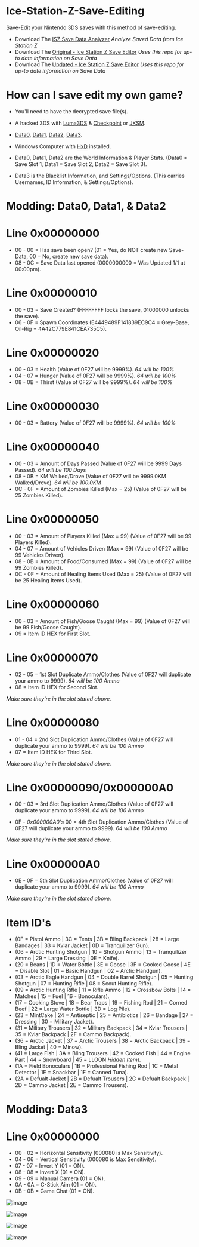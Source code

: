 # Ice-Station-Z-Save-Editing
Save-Edit your Nintendo 3DS saves with this method of save-editing.

- Download The [ISZ Save Data Analyzer](https://github.com/Cracko298/Ice-Station-Z-Save-Editing/blob/main/ISZ-Save-Data-Analyzer.zip?raw=true) *Analyze Saved Data from Ice Station Z*
- Download The [Original - Ice Station Z Save Editor](https://github.com/TheRealYunix/Ice-Station-Z-Save-Editor) *Uses this repo for up-to date information on Save Data*
- Download The [Updated - Ice Station Z Save Editor](https://github.com/Cracko298/Ice-Station-Z-Save-Editor) *Uses this repo for up-to date information on Save Data*

# How can I save edit my own game?

- You'll need to have the decrypted save file(s).

- A hacked 3DS with [Luma3DS](https://github.com/Nanquitas/Luma3DS/releases/tag/v10.2.1) & [Checkpoint](https://github.com/FlagBrew/Checkpoint/releases) or [JKSM](https://github.com/J-D-K/JKSM/releases/tag/05.08.2020).

- [Data0](https://github.com/Cracko298/Ice-Station-Z-Save-Editing/blob/main/Data0?raw=true), [Data1](https://github.com/Cracko298/Ice-Station-Z-Save-Editing/blob/main/Data1?raw=true), [Data2](https://github.com/Cracko298/Ice-Station-Z-Save-Editing/blob/main/Data2?raw=true), [Data3](https://github.com/Cracko298/Ice-Station-Z-Save-Editing/blob/main/Data3?raw=true).

- Windows Computer with [HxD](https://mh-nexus.de/en/downloads.php?product=HxD20) installed.

- Data0, Data1, Data2 are the World Information & Player Stats. (Data0 = Save Slot 1, Data1 = Save Slot 2, Data2 = Save Slot 3).

- Data3 is the Blacklist Information, and Settings/Options. (This carries Usernames, ID Information, & Settings/Options).

# Modding: Data0, Data1, & Data2

# Line 0x00000000

- 00 - 00 = Has save been open? (01 = Yes, do NOT create new Save-Data, 00 = No, create new save data).
- 08 - 0C = Save Data last opened (0000000000 = Was Updated 1/1 at 00:00pm).

# Line 0x00000010

- 00 - 03 = Save Created? (FFFFFFFF locks the save, 01000000 unlocks the save).
- 06 - 0F = Spawn Coordinates (E4449489F141839EC9C4 = Grey-Base, Oil-Rig = 4A42C779E841CEA735C5).

# Line 0x00000020 

- 00 - 03 = Health (Value of 0F27 will be 9999%). *64 will be 100%*
- 04 - 07 = Hunger (Value of 0F27 will be 9999%). *64 will be 100%*
- 08 - 0B = Thirst (Value of 0F27 will be 9999%). *64 will be 100%*

# Line 0x00000030

- 00 - 03 = Battery (Value of 0F27 will be 9999%). *64 will be 100%*

# Line 0x00000040

- 00 - 03 = Amount of Days Passed (Value of 0F27 will be 9999 Days Passed). *64 will be 100 Days*
- 08 - 0B = KM Walked/Drove (Value of 0F27 will be 9999.0KM Walked/Drove). *64 will be 100.0KM*
- 0C - 0F = Amount of Zombies Killed (Max = 25) (Value of 0F27 will be 25 Zombies Killed).

# Line 0x00000050

- 00 - 03 = Amount of Players Killed (Max = 99) (Value of 0F27 will be 99 Players Killed).
- 04 - 07 = Amount of Vehicles Driven (Max = 99) (Value of 0F27 will be 99 Vehicles Driven).
- 08 - 0B = Amount of Food/Consumed (Max = 99) (Value of 0F27 will be 99 Zombies Killed).
- 0C - 0F = Amount of Healing Items Used (Max = 25) (Value of 0F27 will be 25 Healing Items Used).

# Line 0x00000060

- 00 - 03 = Amount of Fish/Goose Caught (Max = 99) (Value of 0F27 will be 99 Fish/Goose Caught).
- 09 = Item ID HEX for First Slot.

# Line 0x00000070

- 02 - 05 = 1st Slot Duplicate Ammo/Clothes (Value of 0F27 will duplicate your ammo to 9999). *64 will be 100 Ammo*
- 08 = Item ID HEX for Second Slot.

*Make sure they're in the slot stated above.*

# Line 0x00000080

- 01 - 04 = 2nd Slot Duplication Ammo/Clothes (Value of 0F27 will duplicate your ammo to 9999). *64 will be 100 Ammo*
- 07 = Item ID HEX for Third Slot.

*Make sure they're in the slot stated above.*

# Line 0x00000090/0x000000A0

- 00 - 03 = 3rd Slot Duplication Ammo/Clothes (Value of 0F27 will duplicate your ammo to 9999). *64 will be 100 Ammo*

- 0F - *0x000000A0's* 00 = 4th Slot Duplication Ammo/Clothes (Value of 0F27 will duplicate your ammo to 9999). *64 will be 100 Ammo*

*Make sure they're in the slot stated above.*

# Line 0x000000A0

- 0E - 0F = 5th Slot Duplication Ammo/Clothes (Value of 0F27 will duplicate your ammo to 9999). *64 will be 100 Ammo*

*Make sure they're in the slot stated above.*

# Item ID's
- (0F = Pistol Ammo | 3C = Tents | 3B = Bling Backpack | 28 = Large Bandages | 33 = Kvlar Jacket | 0D = Tranquilizer Gun).
- (06 = Arctic Hunting Shotgun | 10 = Shotgun Ammo | 13 = Tranquilizer Ammo | 29 = Large Dressing | 0E = Knife).
- (20 = Beans | 1D = Water Bottle  | 3E = Goose | 3F = Cooked Goose | 4E = Disable Slot | 01 = Basic Handgun | 02 = Arctic Handgun).
- (03 = Arctic Eagle Handgun | 04 = Double Barrel Shotgun | 05 = Hunting Shotgun | 07 = Hunting Rifle | 08 = Scout Hunting Rifle).
- (09 = Arctic Hunting Rifle | 11 = Rifle Ammo | 12 =  Crossbow Bolts | 14 = Matches | 15 = Fuel | 16 - Bonoculars).
- (17 = Cooking Stove | 18 = Bear Traps | 19 = Fishing Rod | 21 = Corned Beef | 22 = Large Water Bottle | 3D = Log Pile).
- (23 = MintCake | 24 = Antiseptic | 25 = Antibiotics | 26 = Bandage | 27 = Dressing | 30 = Military Jacket).
- (31 = Military Trousers | 32 = Military Backpack | 34 = Kvlar Trousers | 35 = Kvlar Backpack | 2F = Cammo Backpack).
- (36 = Arctic Jacket | 37 = Arctic Trousers | 38 = Arctic Backpack | 39 = Bling Jacket | 40 = Minow).
- (41 = Large Fish | 3A = Bling Trousers | 42 = Cooked Fish | 44 = Engine Part | 44 = Snowboard | 45 = LLOON *Hidden Item*).
- (1A = Field Bonoculars | 1B = Professional Fishing Rod | 1C = Metal Detector | 1E = Snackbar | 1F = Canned Tuna).
- (2A = Defualt Jacket | 2B = Defualt Trousers | 2C = Defualt Backpack | 2D = Cammo Jacket | 2E = Cammo Trousers).

# Modding: Data3

# Line 0x00000000
- 00 - 02 = Horizontal Sensitivity (000080 is Max Sensitivity).
- 04 - 06 = Vertical Sensitivity (000080 is Max Sensitivity).
- 07 - 07 = Invert Y (01 = ON).
- 08 - 08 = Invert X (01 = ON).
- 09 - 09 = Manual Camera (01 = ON).
- 0A - 0A = C-Stick Aim (01 = ON).
- 0B - 0B = Game Chat (01 = ON).

![image](https://user-images.githubusercontent.com/78656905/151711924-8e7bc222-6653-4c08-a491-f9b1c88baf05.png)

![image](https://user-images.githubusercontent.com/78656905/151711937-52de977e-823b-436e-b31f-6b6c1a885459.png)

![image](https://user-images.githubusercontent.com/78656905/151719058-a35680f9-5964-45e9-aca4-24c0a4f2d750.png)

![image](https://user-images.githubusercontent.com/78656905/151719075-3059d8c8-dbf4-4a18-b015-0b8f97c27833.png)
